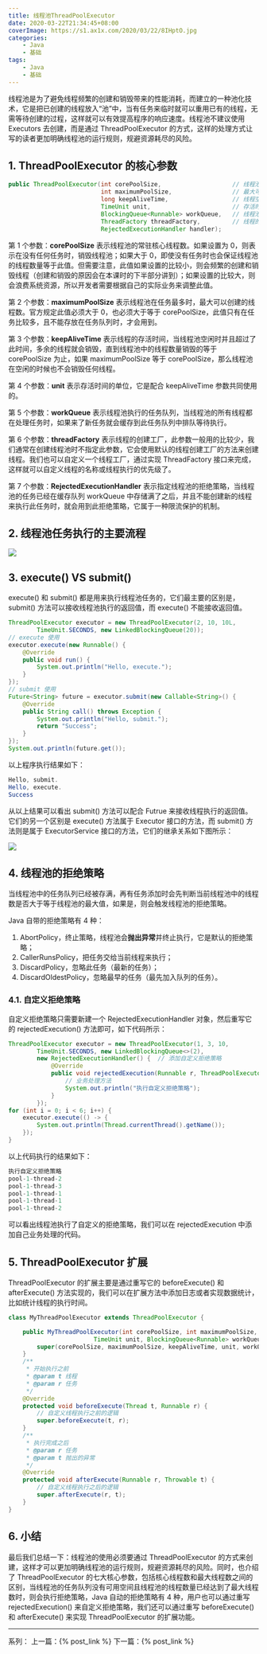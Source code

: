 ```yaml
---
title: 线程池ThreadPoolExecutor
date: 2020-03-22T21:34:45+08:00
coverImage: https://s1.ax1x.com/2020/03/22/8IHptO.jpg
categories: 
    - Java
    - 基础
tags: 
    - Java
    - 基础
---
```

<!-- toc -->
线程池是为了避免线程频繁的创建和销毁带来的性能消耗，而建立的一种池化技术，它是把已创建的线程放入“池”中，当有任务来临时就可以重用已有的线程，无需等待创建的过程，这样就可以有效提高程序的响应速度。线程池不建议使用 Executors 去创建，而是通过 ThreadPoolExecutor 的方式，这样的处理方式让写的读者更加明确线程池的运行规则，规避资源耗尽的风险。

<!-- more -->
## 1. ThreadPoolExecutor 的核心参数

```Java
public ThreadPoolExecutor(int corePoolSize,                    // 线程池的常驻核心线程数
                          int maximumPoolSize,                 // 最大可以创建的线程数
                          long keepAliveTime,                  // 线程空闲时的存活时间
                          TimeUnit unit,                       // 存活时间的单位
                          BlockingQueue<Runnable> workQueue,   // 线程池执行的任务队列
                          ThreadFactory threadFactory,         // 线程的创建工厂
                          RejectedExecutionHandler handler);
```

第 1 个参数：**corePoolSize** 表示线程池的常驻核心线程数。如果设置为 0，则表示在没有任何任务时，销毁线程池；如果大于 0，即使没有任务时也会保证线程池的线程数量等于此值。但需要注意，此值如果设置的比较小，则会频繁的创建和销毁线程（创建和销毁的原因会在本课时的下半部分讲到）；如果设置的比较大，则会浪费系统资源，所以开发者需要根据自己的实际业务来调整此值。

第 2 个参数：**maximumPoolSize** 表示线程池在任务最多时，最大可以创建的线程数。官方规定此值必须大于 0，也必须大于等于 corePoolSize，此值只有在任务比较多，且不能存放在任务队列时，才会用到。

第 3 个参数：**keepAliveTime** 表示线程的存活时间，当线程池空闲时并且超过了此时间，多余的线程就会销毁，直到线程池中的线程数量销毁的等于 corePoolSize 为止，如果 maximumPoolSize 等于 corePoolSize，那么线程池在空闲的时候也不会销毁任何线程。

第 4 个参数：**unit** 表示存活时间的单位，它是配合 keepAliveTime 参数共同使用的。

第 5 个参数：**workQueue** 表示线程池执行的任务队列，当线程池的所有线程都在处理任务时，如果来了新任务就会缓存到此任务队列中排队等待执行。

第 6 个参数：**threadFactory** 表示线程的创建工厂，此参数一般用的比较少，我们通常在创建线程池时不指定此参数，它会使用默认的线程创建工厂的方法来创建线程。我们也可以自定义一个线程工厂，通过实现 ThreadFactory 接口来完成，这样就可以自定义线程的名称或线程执行的优先级了。

第 7 个参数：**RejectedExecutionHandler** 表示指定线程池的拒绝策略，当线程池的任务已经在缓存队列 workQueue 中存储满了之后，并且不能创建新的线程来执行此任务时，就会用到此拒绝策略，它属于一种限流保护的机制。

## 2. 线程池任务执行的主要流程

![](/img/Java/%E7%BA%BF%E7%A8%8B%E6%B1%A0ThreadPoolExecutor/%E6%89%A7%E8%A1%8C%E4%BB%BB%E5%8A%A1%E7%9A%84%E6%B5%81%E7%A8%8B.png)

## 3. execute() VS submit()

execute() 和 submit() 都是用来执行线程池任务的，它们最主要的区别是，submit() 方法可以接收线程池执行的返回值，而 execute() 不能接收返回值。

```Java
ThreadPoolExecutor executor = new ThreadPoolExecutor(2, 10, 10L,
        TimeUnit.SECONDS, new LinkedBlockingQueue(20));
// execute 使用
executor.execute(new Runnable() {
    @Override
    public void run() {
        System.out.println("Hello, execute.");
    }
});
// submit 使用
Future<String> future = executor.submit(new Callable<String>() {
    @Override
    public String call() throws Exception {
        System.out.println("Hello, submit.");
        return "Success";
    }
});
System.out.println(future.get());
```

以上程序执行结果如下：

```Java
Hello, submit.
Hello, execute.
Success
```

从以上结果可以看出 submit() 方法可以配合 Futrue 来接收线程执行的返回值。它们的另一个区别是 execute() 方法属于 Executor 接口的方法，而 submit() 方法则是属于 ExecutorService 接口的方法，它们的继承关系如下图所示：

![](/img/Java/%E7%BA%BF%E7%A8%8B%E6%B1%A0ThreadPoolExecutor/Executor%E5%92%8CExecutorService%E7%9A%84%E7%BB%A7%E6%89%BF%E5%85%B3%E7%B3%BB.png)

## 4. 线程池的拒绝策略

当线程池中的任务队列已经被存满，再有任务添加时会先判断当前线程池中的线程数是否大于等于线程池的最大值，如果是，则会触发线程池的拒绝策略。

Java 自带的拒绝策略有 4 种：
1. AbortPolicy，终止策略，线程池会**抛出异常**并终止执行，它是默认的拒绝策略；
2. CallerRunsPolicy，把任务交给当前线程来执行；
3. DiscardPolicy，忽略此任务（最新的任务）；
4. DiscardOldestPolicy，忽略最早的任务（最先加入队列的任务）。

### 4.1. 自定义拒绝策略

自定义拒绝策略只需要新建一个 RejectedExecutionHandler 对象，然后重写它的 rejectedExecution() 方法即可，如下代码所示：

```Java
ThreadPoolExecutor executor = new ThreadPoolExecutor(1, 3, 10,
        TimeUnit.SECONDS, new LinkedBlockingQueue<>(2),
        new RejectedExecutionHandler() {  // 添加自定义拒绝策略
            @Override
            public void rejectedExecution(Runnable r, ThreadPoolExecutor executor) {
                // 业务处理方法
                System.out.println("执行自定义拒绝策略");
            }
        });
for (int i = 0; i < 6; i++) {
    executor.execute(() -> {
        System.out.println(Thread.currentThread().getName());
    });
}
```

以上代码执行的结果如下：

``` Java
执行自定义拒绝策略
pool-1-thread-2
pool-1-thread-3
pool-1-thread-1
pool-1-thread-1
pool-1-thread-2
```

可以看出线程池执行了自定义的拒绝策略，我们可以在 rejectedExecution 中添加自己业务处理的代码。

## 5. ThreadPoolExecutor 扩展

ThreadPoolExecutor 的扩展主要是通过重写它的 beforeExecute() 和 afterExecute() 方法实现的，我们可以在扩展方法中添加日志或者实现数据统计，比如统计线程的执行时间。

```Java
class MyThreadPoolExecutor extends ThreadPoolExecutor {

    public MyThreadPoolExecutor(int corePoolSize, int maximumPoolSize, long keepAliveTime,
                        TimeUnit unit, BlockingQueue<Runnable> workQueue) {
        super(corePoolSize, maximumPoolSize, keepAliveTime, unit, workQueue);
    }
    /**
     * 开始执行之前
     * @param t 线程
     * @param r 任务
     */
    @Override
    protected void beforeExecute(Thread t, Runnable r) {
        // 自定义线程执行之前的逻辑
        super.beforeExecute(t, r);
    }
    /**
     * 执行完成之后
     * @param r 任务
     * @param t 抛出的异常
     */
    @Override
    protected void afterExecute(Runnable r, Throwable t) {
        // 自定义线程执行之后的逻辑
        super.afterExecute(r, t);
    }
}
```

## 6. 小结

最后我们总结一下：线程池的使用必须要通过 ThreadPoolExecutor 的方式来创建，这样才可以更加明确线程池的运行规则，规避资源耗尽的风险。同时，也介绍了 ThreadPoolExecutor 的七大核心参数，包括核心线程数和最大线程数之间的区别，当线程池的任务队列没有可用空间且线程池的线程数量已经达到了最大线程数时，则会执行拒绝策略，Java 自动的拒绝策略有 4 种，用户也可以通过重写 rejectedExecution() 来自定义拒绝策略，我们还可以通过重写 beforeExecute() 和 afterExecute() 来实现 ThreadPoolExecutor 的扩展功能。


---

系列：
上一篇：{% post_link  %}
下一篇：{% post_link  %}
